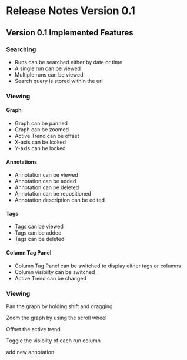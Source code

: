 # Release Notes Version 0.1

## Version 0.1 Implemented Features

### Searching

- Runs can be searched either by date or time
- A single run can be viewed
- Multiple runs can be viewed
- Search query is stored within the url
 
### Viewing

#### Graph
- Graph can be panned
- Graph can be zoomed
- Active Trend can be offset
- X-axis can be lcoked
- Y-axis can be locked


#### Annotations
- Annotation can be viewed
- Annotation can be added
- Annotation can be deleted
- Annotation can be repositioned
- Annotation description can be edited

#### Tags
- Tags can be viewed
- Tags can be added
- Tags can be deleted

#### Column Tag Panel
- Column Tag Panel can be switched to display either tags or columns
- Column visibilty can be switched
- Active Trend can be changed


 
 
### Viewing

Pan the graph by holding shift and dragging 

Zoom the graph by using the scroll wheel

Offset the active trend

Toggle the visibilty of each run column

add new annotation

